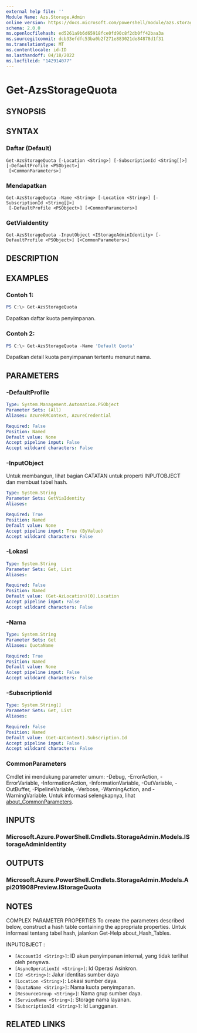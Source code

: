```yaml
---
external help file: ''
Module Name: Azs.Storage.Admin
online version: https://docs.microsoft.com/powershell/module/azs.storage.admin/get-azsstoragequota
schema: 2.0.0
ms.openlocfilehash: ed5261a9b6d65918fce0fd90c8f2db0ff42baa3a
ms.sourcegitcommit: dcb33efdfc53ba0b2f271e883021de84878d1f31
ms.translationtype: MT
ms.contentlocale: id-ID
ms.lasthandoff: 04/18/2022
ms.locfileid: "142914077"
---
```

# Get-AzsStorageQuota

## SYNOPSIS


## SYNTAX

### Daftar (Default)
```
Get-AzsStorageQuota [-Location <String>] [-SubscriptionId <String[]>] [-DefaultProfile <PSObject>]
 [<CommonParameters>]
```

### Mendapatkan
```
Get-AzsStorageQuota -Name <String> [-Location <String>] [-SubscriptionId <String[]>]
 [-DefaultProfile <PSObject>] [<CommonParameters>]
```

### GetViaIdentity
```
Get-AzsStorageQuota -InputObject <IStorageAdminIdentity> [-DefaultProfile <PSObject>] [<CommonParameters>]
```

## DESCRIPTION


## EXAMPLES

### Contoh 1:
```powershell
PS C:\> Get-AzsStorageQuota
```

Dapatkan daftar kuota penyimpanan.

### Contoh 2:
```powershell
PS C:\> Get-AzsStorageQuota -Name 'Default Quota'
```

Dapatkan detail kuota penyimpanan tertentu menurut nama.

## PARAMETERS

### -DefaultProfile


```yaml
Type: System.Management.Automation.PSObject
Parameter Sets: (All)
Aliases: AzureRMContext, AzureCredential

Required: False
Position: Named
Default value: None
Accept pipeline input: False
Accept wildcard characters: False

```

### -InputObject
Untuk membangun, lihat bagian CATATAN untuk properti INPUTOBJECT dan membuat tabel hash.

```yaml
Type: System.String
Parameter Sets: GetViaIdentity
Aliases:

Required: True
Position: Named
Default value: None
Accept pipeline input: True (ByValue)
Accept wildcard characters: False

```

### -Lokasi


```yaml
Type: System.String
Parameter Sets: Get, List
Aliases:

Required: False
Position: Named
Default value: (Get-AzLocation)[0].Location
Accept pipeline input: False
Accept wildcard characters: False

```

### -Nama


```yaml
Type: System.String
Parameter Sets: Get
Aliases: QuotaName

Required: True
Position: Named
Default value: None
Accept pipeline input: False
Accept wildcard characters: False

```

### -SubscriptionId


```yaml
Type: System.String[]
Parameter Sets: Get, List
Aliases:

Required: False
Position: Named
Default value: (Get-AzContext).Subscription.Id
Accept pipeline input: False
Accept wildcard characters: False

```

### CommonParameters
Cmdlet ini mendukung parameter umum: -Debug, -ErrorAction, -ErrorVariable, -InformationAction, -InformationVariable, -OutVariable, -OutBuffer, -PipelineVariable, -Verbose, -WarningAction, and -WarningVariable. Untuk informasi selengkapnya, lihat [about_CommonParameters](http://go.microsoft.com/fwlink/?LinkID=113216).

## INPUTS

### Microsoft.Azure.PowerShell.Cmdlets.StorageAdmin.Models.IStorageAdminIdentity

## OUTPUTS

### Microsoft.Azure.PowerShell.Cmdlets.StorageAdmin.Models.Api201908Preview.IStorageQuota



## NOTES

COMPLEX PARAMETER PROPERTIES To create the parameters described below, construct a hash table containing the appropriate properties. Untuk informasi tentang tabel hash, jalankan Get-Help about_Hash_Tables.

INPUTOBJECT <IStorageAdminIdentity>: 
  - `[AccountId <String>]`: ID akun penyimpanan internal, yang tidak terlihat oleh penyewa.
  - `[AsyncOperationId <String>]`: Id Operasi Asinkron.
  - `[Id <String>]`: Jalur identitas sumber daya
  - `[Location <String>]`: Lokasi sumber daya.
  - `[QuotaName <String>]`: Nama kuota penyimpanan.
  - `[ResourceGroup <String>]`: Nama grup sumber daya.
  - `[ServiceName <String>]`: Storage nama layanan.
  - `[SubscriptionId <String>]`: Id Langganan.

## RELATED LINKS

